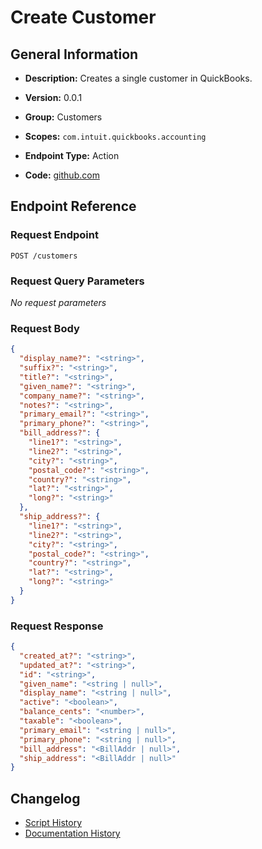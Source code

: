 <!-- BEGIN GENERATED CONTENT -->
# Create Customer

## General Information

- **Description:** Creates a single customer in QuickBooks.

- **Version:** 0.0.1
- **Group:** Customers
- **Scopes:** `com.intuit.quickbooks.accounting`
- **Endpoint Type:** Action
- **Code:** [github.com](https://github.com/NangoHQ/integration-templates/tree/main/integrations/quickbooks/actions/create-customer.ts)


## Endpoint Reference

### Request Endpoint

`POST /customers`

### Request Query Parameters

_No request parameters_

### Request Body

```json
{
  "display_name?": "<string>",
  "suffix?": "<string>",
  "title?": "<string>",
  "given_name?": "<string>",
  "company_name?": "<string>",
  "notes?": "<string>",
  "primary_email?": "<string>",
  "primary_phone?": "<string>",
  "bill_address?": {
    "line1?": "<string>",
    "line2?": "<string>",
    "city?": "<string>",
    "postal_code?": "<string>",
    "country?": "<string>",
    "lat?": "<string>",
    "long?": "<string>"
  },
  "ship_address?": {
    "line1?": "<string>",
    "line2?": "<string>",
    "city?": "<string>",
    "postal_code?": "<string>",
    "country?": "<string>",
    "lat?": "<string>",
    "long?": "<string>"
  }
}
```

### Request Response

```json
{
  "created_at?": "<string>",
  "updated_at?": "<string>",
  "id": "<string>",
  "given_name": "<string | null>",
  "display_name": "<string | null>",
  "active": "<boolean>",
  "balance_cents": "<number>",
  "taxable": "<boolean>",
  "primary_email": "<string | null>",
  "primary_phone": "<string | null>",
  "bill_address": "<BillAddr | null>",
  "ship_address": "<BillAddr | null>"
}
```

## Changelog

- [Script History](https://github.com/NangoHQ/integration-templates/commits/main/integrations/quickbooks/actions/create-customer.ts)
- [Documentation History](https://github.com/NangoHQ/integration-templates/commits/main/integrations/quickbooks/actions/create-customer.md)

<!-- END  GENERATED CONTENT -->

